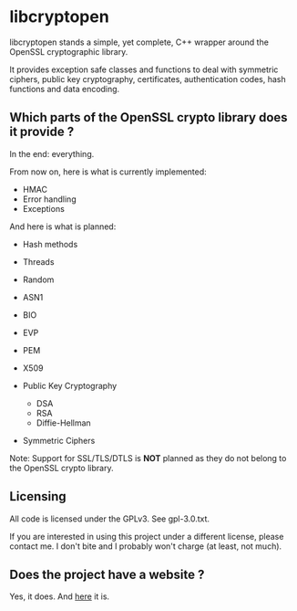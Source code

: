 libcryptopen
============

libcryptopen stands a simple, yet complete, C++ wrapper around the OpenSSL cryptographic library.

It provides exception safe classes and functions to deal with symmetric ciphers, public key cryptography, certificates, authentication codes, hash functions and data encoding.

Which parts of the OpenSSL crypto library does it provide ?
-----------------------------------------------------------

In the end: everything.


From now on, here is what is currently implemented:

 - HMAC
 - Error handling
 - Exceptions

And here is what is planned:

 - Hash methods
 - Threads
 - Random
 - ASN1
 - BIO
 - EVP
 - PEM
 - X509
 - Public Key Cryptography

   - DSA
   - RSA
   - Diffie-Hellman

 - Symmetric Ciphers

Note: Support for SSL/TLS/DTLS is **NOT** planned as they do not belong to the OpenSSL crypto library.


Licensing
---------

All code is licensed under the GPLv3. See gpl-3.0.txt.

If you are interested in using this project under a different license, please contact me. I don't bite and I probably won't charge (at least, not much).

Does the project have a website ?
---------------------------------

Yes, it does. And [here](http://www.freelan.org) it is. 
